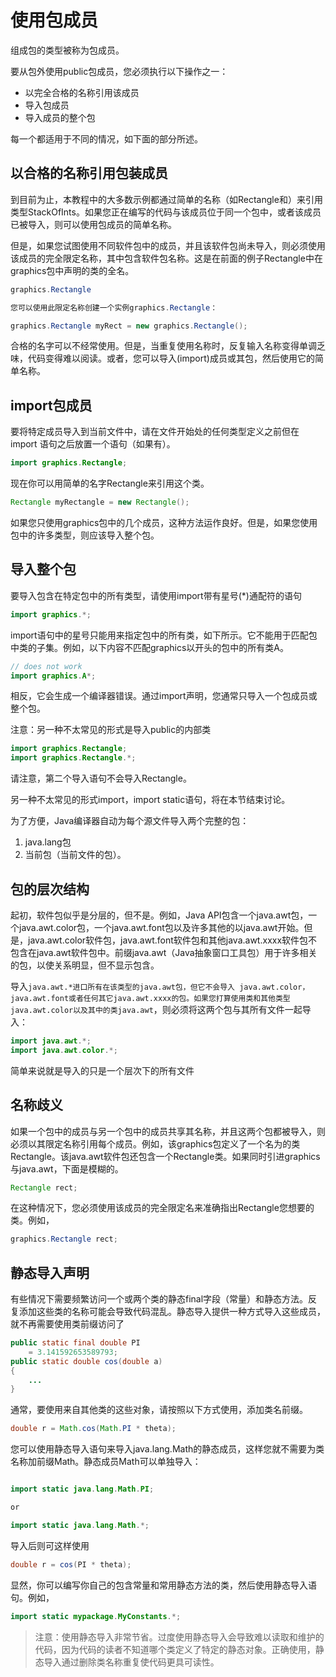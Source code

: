 # 使用包成员

组成包的类型被称为包成员。

要从包外使用public包成员，您必须执行以下操作之一：

* 以完全合格的名称引用该成员
* 导入包成员
* 导入成员的整个包

每一个都适用于不同的情况，如下面的部分所述。

## 以合格的名称引用包装成员
到目前为止，本教程中的大多数示例都通过简单的名称（如Rectangle和）来引用类型StackOfInts。如果您正在编写的代码与该成员位于同一个包中，或者该成员已被导入，则可以使用包成员的简单名称。

但是，如果您试图使用不同软件包中的成员，并且该软件包尚未导入，则必须使用该成员的完全限定名称，其中包含软件包名称。这是在前面的例子Rectangle中在graphics包中声明的类的全名。

```java
graphics.Rectangle

您可以使用此限定名称创建一个实例graphics.Rectangle：

graphics.Rectangle myRect = new graphics.Rectangle();
```

合格的名字可以不经常使用。但是，当重复使用名称时，反复输入名称变得单调乏味，代码变得难以阅读。或者，您可以导入(import)成员或其包，然后使用它的简单名称。

## import包成员
要将特定成员导入到当前文件中，请在文件开始处的任何类型定义之前但在import 语句之后放置一个语句（如果有）。

```java
import graphics.Rectangle;

```

现在你可以用简单的名字Rectangle来引用这个类。

```java
Rectangle myRectangle = new Rectangle();
```
如果您只使用graphics包中的几个成员，这种方法运作良好。但是，如果您使用包中的许多类型，则应该导入整个包。

## 导入整个包

要导入包含在特定包中的所有类型，请使用import带有星号(*)通配符的语句

```java
import graphics.*;
```

import语句中的星号只能用来指定包中的所有类，如下所示。它不能用于匹配包中类的子集。例如，以下内容不匹配graphics以开头的包中的所有类A。

```java
// does not work
import graphics.A*;
```

相反，它会生成一个编译器错误。通过import声明，您通常只导入一个包成员或整个包。

注意：另一种不太常见的形式是导入public的内部类

```java
import graphics.Rectangle;
import graphics.Rectangle.*;
```
请注意，第二个导入语句不会导入Rectangle。

另一种不太常见的形式import，import static语句，将在本节结束讨论。

为了方便，Java编译器自动为每个源文件导入两个完整的包：

1. java.lang包
2. 当前包（当前文件的包）。


## 包的层次结构

起初，软件包似乎是分层的，但不是。例如，Java API包含一个java.awt包，一个java.awt.color包，一个java.awt.font包以及许多其他的以java.awt开始。但是，java.awt.color软件包，java.awt.font软件包和其他java.awt.xxxx软件包不包含在java.awt软件包中。前缀java.awt（Java抽象窗口工具包）用于许多相关的包，以使关系明显，但不显示包含。

导入`java.awt.*进口所有在该类型的java.awt包，但它不会导入 java.awt.color，java.awt.font或者任何其它java.awt.xxxx的包。如果您打算使用类和其他类型java.awt.color以及其中的类java.awt`，则必须将这两个包与其所有文件一起导入：

```java
import java.awt.*;
import java.awt.color.*;
```

简单来说就是导入的只是一个层次下的所有文件

## 名称歧义

如果一个包中的成员与另一个包中的成员共享其名称，并且这两个包都被导入，则必须以其限定名称引用每个成员。例如，该graphics包定义了一个名为的类Rectangle。该java.awt软件包还包含一个Rectangle类。如果同时引进graphics与java.awt，下面是模糊的。

```java
Rectangle rect;
```

在这种情况下，您必须使用该成员的完全限定名来准确指出Rectangle您想要的类。例如，

```java
graphics.Rectangle rect;
```

## 静态导入声明

有些情况下需要频繁访问一个或两个类的静态final字段（常量）和静态方法。反复添加这些类的名称可能会导致代码混乱。静态导入提供一种方式导入这些成员，就不再需要使用类前缀访问了

```java
public static final double PI
    = 3.141592653589793;
public static double cos(double a)
{
    ...
}
```

通常，要使用来自其他类的这些对象，请按照以下方式使用，添加类名前缀。

```java
double r = Math.cos(Math.PI * theta);
```

您可以使用静态导入语句来导入java.lang.Math的静态成员，这样您就不需要为类名称加前缀Math。静态成员Math可以单独导入：

```java

import static java.lang.Math.PI;

or

import static java.lang.Math.*;
```

导入后则可这样使用

```java
double r = cos(PI * theta);
```

显然，你可以编写你自己的包含常量和常用静态方法的类，然后使用静态导入语句。例如，

```java
import static mypackage.MyConstants.*;
```

> 注意：使用静态导入非常节省。过度使用静态导入会导致难以读取和维护的代码，因为代码的读者不知道哪个类定义了特定的静态对象。正确使用，静态导入通过删除类名称重复使代码更具可读性。
